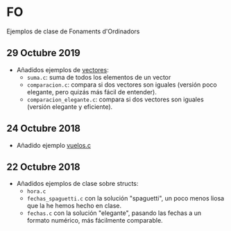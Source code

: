 # FO
Ejemplos de clase de Fonaments d'Ordinadors

## 29 Octubre 2019
* Añadidos ejemplos de [vectores](./2018-10-29_vectores):
    - `suma.c`: suma de todos los elementos de un vector
    - `comparacion.c`: compara si dos vectores son iguales (versión poco elegante, pero quizás
    más fácil de entender).
    - `comparacion_elegante.c`: compara si dos vectores son iguales (versión elegante y eficiente).

## 24 Octubre 2018
* Añadido ejemplo [vuelos.c](2018-10-24_vuelos/vuelos.c)

## 22 Octubre 2018

* Añadidos ejemplos de clase sobre structs:
    - `hora.c`
    - `fechas_spaguetti.c` con la solución "spaguetti", un poco menos liosa que la he hemos hecho en clase.
    - `fechas.c` con la solución "elegante", pasando las fechas a un formato numérico, más fácilmente comparable.
